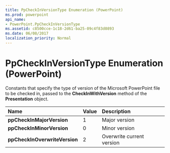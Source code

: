 ```yaml
---
title: PpCheckInVersionType Enumeration (PowerPoint)
ms.prod: powerpoint
api_name:
- PowerPoint.PpCheckInVersionType
ms.assetid: c8500cce-1c18-2d61-ba25-09c4f83d0893
ms.date: 06/08/2017
localization_priority: Normal
---
```



# PpCheckInVersionType Enumeration (PowerPoint)

Constants that specify the type of version of the Microsoft PowerPoint file to be checked in, passed to the  **CheckInWithVersion** method of the **Presentation** object.



|Name|Value|Description|
|:-----|:-----|:-----|
|**ppCheckInMajorVersion**|1|Major version|
|**ppCheckInMinorVersion**|0|Minor version|
|**ppCheckInOverwriteVersion**|2|Overwrite current version|

